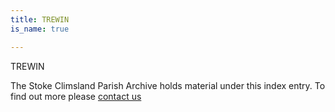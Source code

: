 ```yaml
---
title: TREWIN
is_name: true

---
```


TREWIN


The Stoke Climsland Parish Archive holds material under this index entry. To find out more please [contact us](/contact/)
